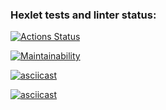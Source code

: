 ### Hexlet tests and linter status:
[![Actions Status](https://github.com/JohnyTest12345/python-project-49/actions/workflows/hexlet-check.yml/badge.svg)](https://github.com/JohnyTest12345/python-project-49/actions)

[![Maintainability](https://api.codeclimate.com/v1/badges/9b8a458a4a835196aba0/maintainability)](https://codeclimate.com/github/JohnyTest12345/python-project-49/maintainability)

[![asciicast](https://asciinema.org/a/KjCGiVEPZYCZWZHenKafSmiel.svg)](https://asciinema.org/a/KjCGiVEPZYCZWZHenKafSmiel)

[![asciicast](https://asciinema.org/a/slJTayITaIJapgsLN3TyzYLLr.svg)](https://asciinema.org/a/slJTayITaIJapgsLN3TyzYLLr)